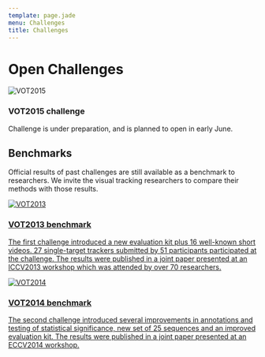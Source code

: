 ```yaml
---
template: page.jade
menu: Challenges
title: Challenges
---
```


# Open Challenges

<div class="row">
<div class="col-lg-6 col-sm-12">
<div class="challengebutton text-muted">
<img class="logo" src="/img/vot_upcoming.png" alt="VOT2015" />
<h3>VOT2015 challenge</h3>
<p class="text-warning"><i class="glyphicon glyphicon-wrench"></i> Challenge is under preparation, and is planned to open in early June.</p>
</div>
</div>

<!--div class="alert alert-info" role="alert">
There are currently no open challenges.
</div-->
</div>

## Benchmarks

Official results of past challenges are still available as a benchmark to researchers. We invite the visual tracking researchers to compare their methods with those results.

<div class="row">
<div class="col-lg-6 col-sm-12">
<a href="/vot2013/" class="challengebutton text-primary">
<img class="logo" src="/img/vot2013_logo_website.png" alt="VOT2013" />
<h3>VOT2013 benchmark</h3>
<p class="description">The first challenge introduced a new evaluation kit plus 16 well-known short videos. 27 single-target trackers submitted by 51 participants participated at the challenge. The results were published in a joint paper presented at an ICCV2013 workshop which was attended by over 70 researchers.</p>
</a>
</div>

<div class="col-lg-6 col-sm-12">
<a href="/vot2014/" class="challengebutton text-primary">
<img class="logo" src="/img/vot2014_logo_website.png" alt="VOT2014" />
<h3>VOT2014 benchmark</h3>
<p class="description">The second challenge introduced several improvements in annotations and testing of statistical significance, new set of 25 sequences and an improved evaluation kit.
The results were published in a joint paper presented at an ECCV2014 workshop.</p>
</a>
</div>

</div>


